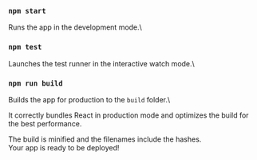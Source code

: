 ### `npm start`
Runs the app in the development mode.\
### `npm test`
Launches the test runner in the interactive watch mode.\
### `npm run build`
Builds the app for production to the `build` folder.\

It correctly bundles React in production mode and optimizes the build for the best performance.

The build is minified and the filenames include the hashes.\
  Your app is ready to be deployed!